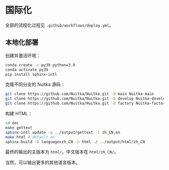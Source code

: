 # 国际化

全部的流程化过程见 `.github/workflows/deploy.yml`。

## 本地化部署

创建并激活环境：

```sh
conda create -n py39 python=3.9
conda activate py39
pip install sphinx-intl
```

克隆不同分支的 Nuitka 源码：

```sh
git clone https://github.com/Nuitka/Nuitka.git -b main Nuitka-main
git clone https://github.com/Nuitka/Nuitka.git -b develop Nuitka-develop
git clone https://github.com/Nuitka/Nuitka.git -b factory Nuitka-factory
```

构建 HTML：

```sh
cd doc
make gettext
sphinx-intl update -p ../output/gettext -l zh_CN,en
make html # default en
sphinx-build -D language=zh_CN -b html ./ ../output/html/zh_CN
```

最终的输出的主版本为 `html/`，中文版本在 `html/zh_CN/`。

当然，可以输出更多的其他语言版本。
